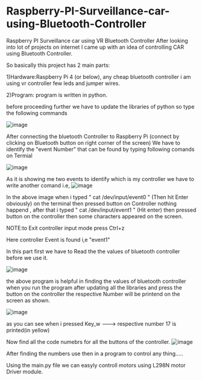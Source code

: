 # Raspberry-PI-Surveillance-car-using-Bluetooth-Controller
Raspberry PI Surveillance car using VR Bluetooth Controller 
After looking into lot of projects on internet I came up with an idea of controlling CAR using Bluetooth Controller.


So basically this project has 2 main parts:


1)Hardware:Raspberry Pi 4 (or below), any cheap bluetooth controller i am using vr controller 
           few leds and jumper wires. 


2)Program: program is written in python.



before proceeding further we have to update the libraries of python so type the following commands

![image](https://user-images.githubusercontent.com/88006688/177688551-767700b1-cff1-4fb9-a8b6-2e955c0406c0.png)

After connecting the  bluetooth Controller to Raspberry Pi (connect by clicking on Bluetooth button on right corner of the screen) We have to identify the "event Number" that can be found by typing following comands on Termial 

![image](https://user-images.githubusercontent.com/88006688/177688594-aeea4768-4ecc-4dc6-b700-a4d466d1172b.png)

As it is showing me two events to identify which is my controller we have to write another comand i.e,
![image](https://user-images.githubusercontent.com/88006688/177688627-7aed2686-37c0-49ea-b0b4-de37aac906ce.png)

In the above image when i typed  "  cat /dev/input/event0   " (Then hit Enter obviously) on the terminal then pressed button on Controller nothing happend ,  after that i typed                           "  cat /dev/input/event1   " (Hit enter) then pressed button on the controller then some characters appeared on the screen.


NOTE:to Exit controller input mode press Ctrl+z

Here controller Event is found i,e "event1"


In this part first we have to Read the the values of bluetooth controller before we use it.

![image](https://user-images.githubusercontent.com/88006688/177688672-c87e4bd9-93a6-4c1d-8290-f24d6e1e500a.png)

the above program is helpful in finding the values of bluetooth controller when you run the program after updating all the libraries and press the button on the controller the respective Number will be printend on the screen as shown.

![image](https://user-images.githubusercontent.com/88006688/177688705-9d3dd484-bc29-4eee-8738-f12b85c6fd33.png)

as you can see when i pressed Key_w ---> respective number 17 is printed(in yellow)

Now find all the code numebrs for all the buttons of the controller.
![image](https://user-images.githubusercontent.com/88006688/177688741-a774b71f-442d-4974-ae0a-5c507cf67dd8.png)

After finding the numbers use then in a program to control any thing.....


Using the main.py file we can easyly controll motors using L298N motor Driver module.


